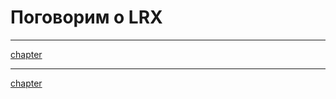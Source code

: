 # Поговорим о LRX

---

[chapter](_chapters/0_Links.md ':include')

---

[chapter](_chapters/1_Introduction.md ':include')
